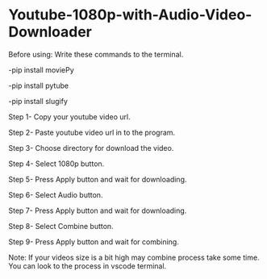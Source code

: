# Youtube-1080p-with-Audio-Video-Downloader
Before using:
Write these commands to the terminal.

-pip install moviePy

-pip install pytube

-pip install slugify


Step 1- Copy your youtube video url.

Step 2- Paste youtube video url in to the program.

Step 3- Choose directory for download the video.

Step 4- Select 1080p button.

Step 5- Press Apply button and wait for downloading.

Step 6- Select Audio button.

Step 7- Press Apply button and wait for downloading.

Step 8- Select Combine button.

Step 9- Press Apply button and wait for combining.

Note: If your videos size is a bit high may combine process take some time. 
You can look to the process in vscode terminal.
